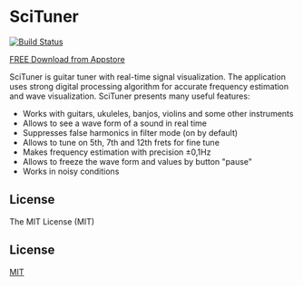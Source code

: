 
# SciTuner

[![Build Status][travis-image]][travis-url]

[FREE Download from Appstore](https://itunes.apple.com/us/app/scituner/id952300084?mt=8)

SciTuner is guitar tuner with real-time signal visualization.
The application uses strong digital processing algorithm for accurate frequency estimation and wave visualization.
SciTuner presents many useful features:

- Works with guitars, ukuleles, banjos, violins and some other instruments
- Allows to see a wave form of a sound in real time
- Suppresses false harmonics in filter mode (on by default)
- Allows to tune on 5th, 7th and 12th frets for fine tune
- Makes frequency estimation with precision ±0,1Hz
- Allows to freeze the wave form and values by button "pause"
- Works in noisy conditions

## License

The MIT License (MIT)


## License

  [MIT](LICENSE)

[travis-image]: https://img.shields.io/travis/kreshikhin/scituner/master.svg
[travis-url]: https://travis-ci.org/kreshikhin/scituner
